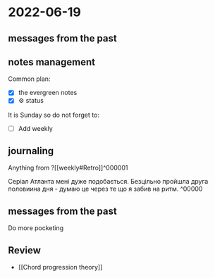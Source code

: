 # 2022-06-19
## messages from the past

## notes management

Common plan:
- [x] the evergreen notes 
- [x] ⚙️ status

It is Sunday so do not forget to:
- [ ] Add weekly 

## journaling 

Anything from ?[[weekly#Retro]]^000001

Серіал Атланта мені дуже подобається.
Безцільно пройшла друга половиина дня - думаю це через те що я забив на ритм.
^00000

## messages from the past
Do more pocketing

## Review
- [[Chord progression theory]]